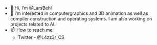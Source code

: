 - 👋 Hi, I’m @LarsBehl
- 👀 I’m interested in computergraphics and 3D animation as well as compiler construction and operating systems. I am also working on projects related to AI.
- 📫 How to reach me:
  - Twitter - @L4zz3r_CS

<!---
LarsBehl/LarsBehl is a ✨ special ✨ repository because its `README.md` (this file) appears on your GitHub profile.
You can click the Preview link to take a look at your changes.
--->
